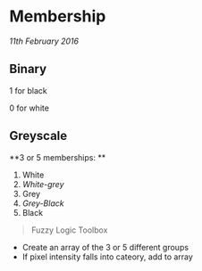 Membership
====
*11th February 2016*

## Binary

1 for black

0 for white

## Greyscale

**3 or 5 memberships: **
1. White
2. *White-grey*
3. Grey
4. *Grey-Black*
5. Black

> Fuzzy Logic Toolbox

* Create an array of the 3 or 5 different groups
* If pixel intensity falls into cateory, add to array
